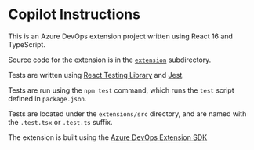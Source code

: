 # Copilot Instructions

This is an Azure DevOps extension project written using React 16 and TypeScript.

Source code for the extension is in the [`extension`](../extension) subdirectory.

Tests are written using [React Testing Library](https://testing-library.com/docs/react-testing-library/intro/) and [Jest](https://jestjs.io/).

Tests are run using the `npm test` command, which runs the `test` script defined in `package.json`.

Tests are located under the `extensions/src` directory, and are named with the `.test.tsx` or `.test.ts` suffix.

The extension is built using the [Azure DevOps Extension SDK](https://developer.microsoft.com/en-au/azure-devops/develop/extensions)


